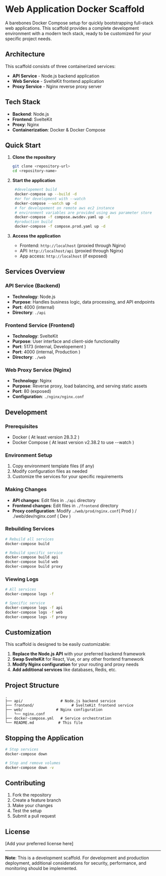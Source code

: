 # Web Application Docker Scaffold

A barebones Docker Compose setup for quickly bootstrapping full-stack web applications. This scaffold provides a complete development environment with a modern tech stack, ready to be customized for your specific project needs.

## Architecture

This scaffold consists of three containerized services:

- **API Service** - Node.js backend application
- **Web Service** - SvelteKit frontend application  
- **Proxy Service** - Nginx reverse proxy server

## Tech Stack

- **Backend**: Node.js
- **Frontend**: SvelteKit
- **Proxy**: Nginx
- **Containerization**: Docker & Docker Compose

## Quick Start

1. **Clone the repository**
   ```bash
   git clone <repository-url>
   cd <repository-name>
   ```

2. **Start the application**
   ```bash
    #developement build
    docker-compose up --build -d
    #or for development with --watch
    docker-compose --watch up -d
    # for developement on remote aws ec2 instance
    # environment variables are provided using aws parameter store
    docker-compose -f compose.awsdev.yaml up -d
    #production build
    docker-compose -f compose.prod.yaml up -d
   ```

3. **Access the application**
   - Frontend: `http://localhost` (proxied through Nginx)
   - API: `http://localhost/api` (proxied through Nginx)
   - App access: `http://localhost` (if exposed)

## Services Overview

### API Service (Backend)
- **Technology**: Node.js
- **Purpose**: Handles business logic, data processing, and API endpoints
- **Port**: 4000 (internal)
- **Directory**: `./api`

### Frontend Service (Frontend)
- **Technology**: SvelteKit
- **Purpose**: User interface and client-side functionality
- **Port**: 5173 (internal, Developement )
- **Port**: 4000 (internal, Production )
- **Directory**: `./web`

### Web Proxy Service (Nginx)
- **Technology**: Nginx
- **Purpose**: Reverse proxy, load balancing, and serving static assets
- **Port**: 80 (exposed)
- **Configuration**: `./nginx/nginx.conf`

## Development

### Prerequisites
- Docker ( At least version 28.3.2 )
- Docker Compose ( At least version v2.38.2 to use --watch )

### Environment Setup
1. Copy environment template files (if any)
2. Modify configuration files as needed
3. Customize the services for your specific requirements

### Making Changes
- **API changes**: Edit files in `./api` directory
- **Frontend changes**: Edit files in `./frontend` directory
- **Proxy configuration**: Modify `./web/prod/nginx.conf`( Prod ) / ./web/dev/nginx.conf ( Dev )

### Rebuilding Services
```bash
# Rebuild all services
docker-compose build

# Rebuild specific service
docker-compose build api
docker-compose build web
docker-compose build proxy
```

### Viewing Logs
```bash
# All services
docker-compose logs -f

# Specific service
docker-compose logs -f api
docker-compose logs -f web
docker-compose logs -f proxy
```

## Customization

This scaffold is designed to be easily customizable:

1. **Replace the Node.js API** with your preferred backend framework
2. **Swap SvelteKit** for React, Vue, or any other frontend framework
3. **Modify Nginx configuration** for your routing and proxy needs
4. **Add additional services** like databases, Redis, etc.

## Project Structure

```
.
├── api/                 # Node.js backend service
├── frontend/                 # SvelteKit frontend service
├── web/               # Nginx configuration
│   └── nginx.conf
├── docker-compose.yml   # Service orchestration
└── README.md           # This file
```

## Stopping the Application

```bash
# Stop services
docker-compose down

# Stop and remove volumes
docker-compose down -v
```

## Contributing

1. Fork the repository
2. Create a feature branch
3. Make your changes
4. Test the setup
5. Submit a pull request

## License

[Add your preferred license here]

---

**Note**: This is a development scaffold. For development and production deployment, additional considerations for security, performance, and monitoring should be implemented.